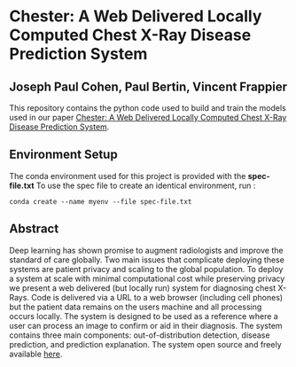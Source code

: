 # Chester: A Web Delivered Locally Computed Chest X-Ray Disease Prediction System

## Joseph Paul Cohen, Paul Bertin, Vincent Frappier

This repository contains the python code used to build and train the models used in our paper 
[Chester: A Web Delivered Locally Computed Chest X-Ray Disease Prediction System](https://arxiv.org/pdf/1901.11210.pdf).

## Environment Setup

The conda environment used for this project is provided with the **spec-file.txt**
To use the spec file to create an identical environment, run :

````
conda create --name myenv --file spec-file.txt
````

## Abstract

Deep learning has shown promise to augment radiologists 
and improve the standard of care globally. Two main issues
 that complicate deploying these systems are patient 
 privacy and scaling to the global population. To deploy
  a system at scale with minimal computational cost while
   preserving privacy we present a web delivered (but 
   locally run) system for diagnosing chest X-Rays. 
   Code is delivered via a URL to a web browser 
   (including cell phones) but the patient data remains
    on the users machine and all processing occurs 
    locally. The system is designed to be used as a 
    reference where a user can process an image to 
    confirm or aid in their diagnosis. The system 
    contains three main components: out-of-distribution 
    detection, disease prediction, and prediction 
    explanation. The system open source and freely 
    available [here](https://mlmed.org/tools/xray).

